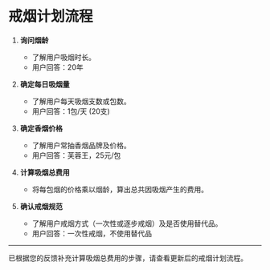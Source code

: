 # 戒烟计划流程

1. **询问烟龄**
   - 了解用户吸烟时长。
   - 用户回答：20年

2. **确定每日吸烟量**
   - 了解用户每天吸烟支数或包数。
   - 用户回答：1包/天 (20支)

3. **确定香烟价格**
   - 了解用户常抽香烟品牌及价格。
   - 用户回答：芙蓉王，25元/包

4. **计算吸烟总费用**
   - 将每包烟的价格乘以烟龄，算出总共因吸烟产生的费用。

5. **确认戒烟规范**
   - 了解用户戒烟方式（一次性或逐步戒烟）及是否使用替代品。
   - 用户回答：一次性戒烟，不使用替代品

---

已根据您的反馈补充计算吸烟总费用的步骤，请查看更新后的戒烟计划流程。